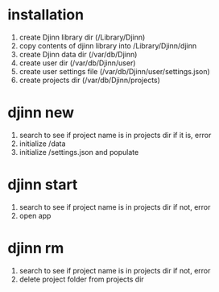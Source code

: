 # installation

1. create Djinn library dir (/Library/Djinn)
2. copy contents of djinn library into /Library/Djinn/djinn
3. create Djinn data dir (/var/db/Djinn)
4. create user dir (/var/db/Djinn/user)
5. create user settings file (/var/db/Djinn/user/settings.json)
6. create projects dir (/var/db/Djinn/projects)

# djinn new <project name>

1. search to see if project name is in projects dir if it is, error
2. initialize <project name>/data
3. initialize <project name>/settings.json and populate

# djinn start <project name>

1. search to see if project name is in projects dir if not, error
2. open app

# djinn rm <project name>

1. search to see if project name is in projects dir if not, error
2. delete project folder from projects dir
